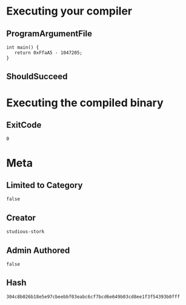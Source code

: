 # Executing your compiler

## ProgramArgumentFile

```
int main() {
   return 0xFfaA5 - 1047205;
}
```

## ShouldSucceed

# Executing the compiled binary

## ExitCode

```
0
```

# Meta

## Limited to Category

```
false
```

## Creator

```
studious-stork
```

## Admin Authored

```
false
```

## Hash

```
304c8b026b18e5e97cbeebbf03eabc6cf7bcd6e649b03cd8ee1f3f54393b0fff
```
